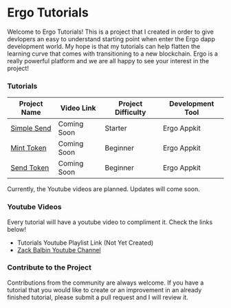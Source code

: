 # Ergo Tutorials

Welcome to Ergo Tutorials! This is a project that I created in order to give devlopers an easy to understand starting point when enter the Ergo dapp development world. My hope is that my tutorials can help flatten the learning curve that comes with transitioning to a new blockchain. Ergo is a really powerful platform and we are all happy to see your interest in the project!

### Tutorials

Project Name | Video Link | Project Difficulty | Development Tool |
| --- | --- | --- | --- |
| [Simple Send](https://github.com/zackbalbin/ErgoTutorials/tree/master/appkit/scala/simplesend) | Coming Soon | Starter | Ergo Appkit |
| [Mint Token](https://github.com/zackbalbin/ErgoTutorials/tree/master/appkit/scala/minttoken) | Coming Soon | Beginner | Ergo Appkit |
| [Send Token](https://github.com/zackbalbin/ErgoTutorials/tree/master/appkit/scala/sendtoken) | Coming Soon | Beginner | Ergo Appkit |

Currently, the Youtube videos are planned. Updates will come soon.

### Youtube Videos

Every tutorial will have a youtube video to compliment it. Check the links below!

- Tutorials Youtube Playlist Link (Not Yet Created)
- [Zack Balbin Youtube Channel](https://www.youtube.com/channel/UCUepypCowgIudNpfbJKPrxw)


### Contribute to the Project

Contributions from the community are always welcome. If you have a tutorial that you would like to create or an improvement in an already finished tutorial, please submit a pull request and I will review it. 
